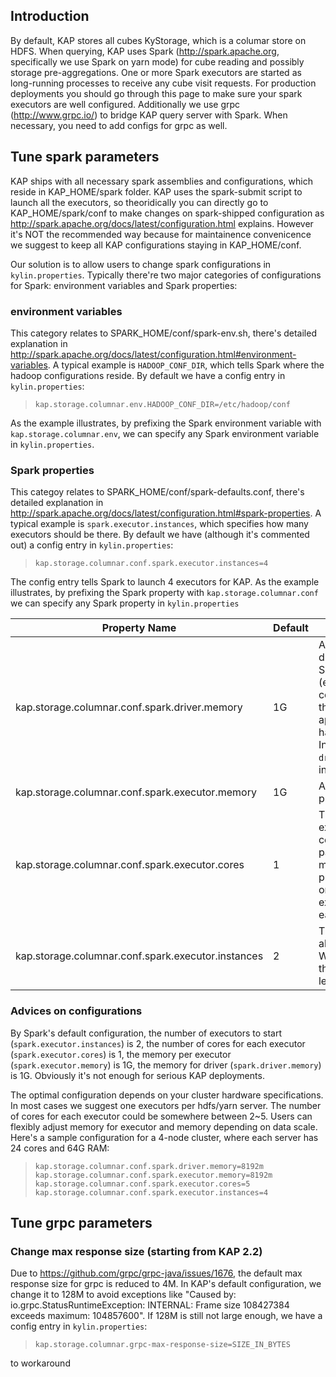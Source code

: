 ## Introduction
By default, KAP stores all cubes KyStorage, which is a columar store on HDFS. When querying, KAP uses Spark (http://spark.apache.org, specifically we use Spark on yarn mode) for cube reading and possibly storage pre-aggregations.  One or more Spark executors are started as long-running processes to receive any cube visit requests. For production deployments you should go through this page to make sure your spark executors are well configured. Additionally we use grpc (http://www.grpc.io/) to bridge KAP query server with Spark. When necessary, you need to add configs for grpc as well.

## Tune spark parameters

KAP ships with all necessary spark assemblies and configurations, which reside in KAP_HOME/spark folder. KAP uses the spark-submit script to launch all the executors, so theoridically you can directly go to KAP_HOME/spark/conf to make changes on spark-shipped configuration as http://spark.apache.org/docs/latest/configuration.html explains. However it's NOT the recommended way because for maintainence convenicence we suggest to keep all KAP configurations staying in KAP_HOME/conf. 

Our solution is to allow users to change spark configurations in `kylin.properties`.  Typically there're two major categories of configurations for Spark: environment variables and  Spark properties:

### environment variables

This category relates to SPARK_HOME/conf/spark-env.sh, there's detailed explanation in http://spark.apache.org/docs/latest/configuration.html#environment-variables. A typical example is `HADOOP_CONF_DIR`, which tells Spark where the hadoop configurations reside. By default we have a config entry in `kylin.properties`:

> ```
> kap.storage.columnar.env.HADOOP_CONF_DIR=/etc/hadoop/conf
> ```

As the example illustrates, by prefixing the Spark environment variable with `kap.storage.columnar.env`, we can specify any Spark environment variable in `kylin.properties`.

### Spark properties

This categoy relates to SPARK_HOME/conf/spark-defaults.conf, there's detailed explanation in http://spark.apache.org/docs/latest/configuration.html#spark-properties. A typical example is `spark.executor.instances`, which specifies how many executors should be there. By default we have (although it's commented out) a config entry in `kylin.properties`:

> ```
> kap.storage.columnar.conf.spark.executor.instances=4
> ```

The config entry tells Spark to launch 4 executors for KAP. As the example illustrates, by prefixing the Spark property with `kap.storage.columnar.conf` we can specify any Spark property in `kylin.properties`

| Property Name                            | Default | Meaning                                  |
| ---------------------------------------- | ------- | ---------------------------------------- |
| kap.storage.columnar.conf.spark.driver.memory | 1G      | Amount of memory to use for the driver process, i.e. where SparkContext is initialized. (e.g. `1g`, `2g`). *Note:* In client mode, this config must not be set through the `SparkConf` directly in your application, because the driver JVM has already started at that point. Instead, please set this through the `--driver-memory` command line option or in your default properties file. |
| kap.storage.columnar.conf.spark.executor.memory | 1G      | Amount of memory to use per executor process (e.g. `2g`, `8g`). |
| kap.storage.columnar.conf.spark.executor.cores | 1       | The number of cores to use on each executor. In standalone and Mesos coarse-grained modes, setting this parameter allows an application to run multiple executors on the same worker, provided that there are enough cores on that worker. Otherwise, only one executor per application will run on each worker. |
| kap.storage.columnar.conf.spark.executor.instances | 2       | The number of executors for static allocation. With `spark.dynamicAllocation.enabled`, the initial set of executors will be at least this large. |

### Advices on configurations

By Spark's default configuration, the number of executors to start (`spark.executor.instances`) is 2, the number of cores for each executor (`spark.executor.cores`) is 1, the memory per executor (`spark.executor.memory`) is 1G, the memory for driver (`spark.driver.memory`) is 1G. Obviously it's not enough for serious KAP deployments. 

The optimal configuration depends on your cluster hardware specifications. In most cases we suggest one executors per hdfs/yarn server. The number of cores for each executor could be somewhere between 2~5. Users can flexibly adjust memory for executor and memory depending on data scale. Here's a sample configuration for a 4-node cluster, where each server has 24 cores and 64G RAM:

> ```
> kap.storage.columnar.conf.spark.driver.memory=8192m
> kap.storage.columnar.conf.spark.executor.memory=8192m
> kap.storage.columnar.conf.spark.executor.cores=5
> kap.storage.columnar.conf.spark.executor.instances=4
> ```

## Tune grpc parameters 

### Change max response size (starting from KAP 2.2)

Due to https://github.com/grpc/grpc-java/issues/1676, the default max response size for grpc is reduced to 4M. In KAP's default configuration, we change it to 128M to avoid exceptions like "Caused by: io.grpc.StatusRuntimeException: INTERNAL: Frame size 108427384 exceeds maximum: 104857600". If 128M is still not large enough,  we have a config entry in `kylin.properties`:

> ```
> kap.storage.columnar.grpc-max-response-size=SIZE_IN_BYTES
> ```

to workaround
